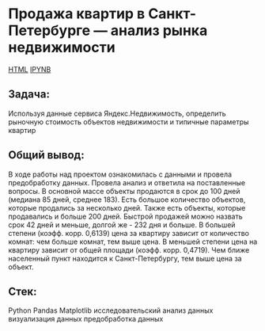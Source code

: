 
# **Продажа квартир в Санкт-Петербурге — анализ рынка недвижимости**

[HTML](https://disk.yandex.ru/d/HqWOzjOwYDud7Q)
[IPYNB](https://disk.yandex.ru/d/iUKxfqPhjAkMSA)

## **Задача:**

Используя данные сервиса Яндекс.Недвижимость, определить рыночную стоимость объектов недвижимости и типичные параметры квартир

## **Общий вывод:**

В ходе работы над проектом ознакомилась с данными и провела предобработку данных. Провела анализ и ответила на поставленные вопросы. В основной массе объекты продаются в срок до 100 дней (медиана 85 дней, среднее 183). Есть большое количество объектов, которые продались за несколько дней. Также есть объекты, которые продавались и больше 200 дней. Быстрой продажей можно назвать срок 42 дней и меньше, долгой же - 232 дня и больше.
В большей степени (коэфф. корр. 0,6139) цена за квартиру зависит от количество комнат: чем больше комнат, тем выше цена. В меньшей степени цена на квартиру зависит от общей площади (коэфф. корр. 0,4719).
Чем ближе населенный пункт находится к Санкт-Петербургу, тем выше цена за объект.

## **Стек:**

Python
Pandas
Matplotlib
исследовательский анализ данных
визуализация данных
предобработка данных
